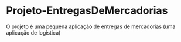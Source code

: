 # Projeto-EntregasDeMercadorias
O projeto é uma pequena aplicação de entregas de mercadorias (uma aplicação de logística)
